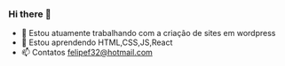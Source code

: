 ### Hi there 👋

- 🔭 Estou atuamente trabalhando com a criação de sites em wordpress
- 🌱 Estou aprendendo HTML,CSS,JS,React
- 📫 Contatos felipef32@hotmail.com 
